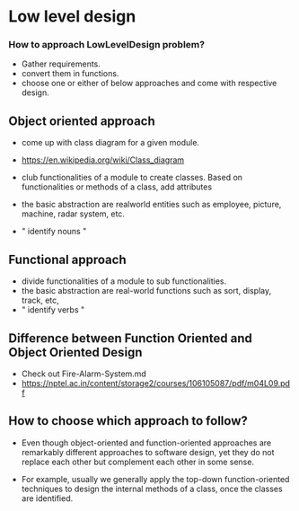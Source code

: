# Low level design
### How to approach LowLevelDesign problem?
- Gather requirements.
- convert them in functions. 
- choose one or either of below approaches and come with respective design.


## Object oriented approach
- come up with class diagram for a given module.
- https://en.wikipedia.org/wiki/Class_diagram

- club functionalities of a module to create classes. Based on functionalities or methods of a class, add attributes
- the basic abstraction are realworld entities such as employee, picture, machine, radar system, etc.
- " identify nouns "

## Functional approach
- divide functionalities of a module to sub functionalities. 
- the basic abstraction are real-world functions such as sort, display, track, etc,
- " identify verbs "


## Difference between Function Oriented and Object Oriented Design
- Check out Fire-Alarm-System.md
- https://nptel.ac.in/content/storage2/courses/106105087/pdf/m04L09.pdf



## How to choose which approach to follow?
- Even though object-oriented and function-oriented approaches are
remarkably different approaches to software design, yet they do not replace each other but complement each other in some sense. 

- For example, usually we generally apply the top-down function-oriented techniques to design the internal methods
of a class, once the classes are identified. 
